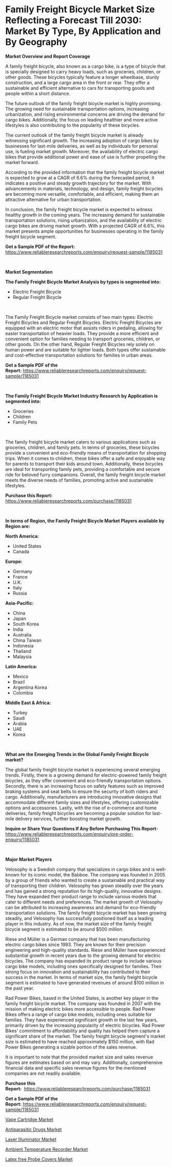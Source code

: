 <p><h1>Family Freight Bicycle Market Size Reflecting a Forecast Till 2030: Market By Type, By Application and By Geography</h1></p><p><strong>Market Overview and Report Coverage</strong></p>
<p><p>A family freight bicycle, also known as a cargo bike, is a type of bicycle that is specially designed to carry heavy loads, such as groceries, children, or other goods. These bicycles typically feature a longer wheelbase, sturdy construction, and a large cargo area in the front or rear. They offer a sustainable and efficient alternative to cars for transporting goods and people within a short distance.</p><p>The future outlook of the family freight bicycle market is highly promising. The growing need for sustainable transportation options, increasing urbanization, and rising environmental concerns are driving the demand for cargo bikes. Additionally, the focus on leading healthier and more active lifestyles is also contributing to the popularity of these bicycles.</p><p>The current outlook of the family freight bicycle market is already witnessing significant growth. The increasing adoption of cargo bikes by businesses for last-mile deliveries, as well as by individuals for personal use, is fueling market growth. Moreover, the availability of electric cargo bikes that provide additional power and ease of use is further propelling the market forward.</p><p>According to the provided information that the family freight bicycle market is expected to grow at a CAGR of 6.6% during the forecasted period, it indicates a positive and steady growth trajectory for the market. With advancements in materials, technology, and design, family freight bicycles are becoming more versatile, comfortable, and efficient, making them an attractive alternative for urban transportation.</p><p>In conclusion, the family freight bicycle market is expected to witness healthy growth in the coming years. The increasing demand for sustainable transportation solutions, rising urbanization, and the availability of electric cargo bikes are driving market growth. With a projected CAGR of 6.6%, this market presents ample opportunities for businesses operating in the family freight bicycle segment.</p></p>
<p><strong>Get a Sample PDF of the Report:</strong> <a href="https://www.reliableresearchreports.com/enquiry/request-sample/1185031">https://www.reliableresearchreports.com/enquiry/request-sample/1185031</a></p>
<p>&nbsp;</p>
<p><strong>Market Segmentation</strong></p>
<p><strong>The Family Freight Bicycle Market Analysis by types is segmented into:</strong></p>
<p><ul><li>Electric Freight Bicycle</li><li>Regular Freight Bicycle</li></ul></p>
<p>&nbsp;</p>
<p><p>The Family Freight Bicycle market consists of two main types: Electric Freight Bicycles and Regular Freight Bicycles. Electric Freight Bicycles are equipped with an electric motor that assists riders in pedaling, allowing for easier transportation of heavier loads. They provide a more efficient and convenient option for families needing to transport groceries, children, or other goods. On the other hand, Regular Freight Bicycles rely solely on human power and are suitable for lighter loads. Both types offer sustainable and cost-effective transportation solutions for families in urban areas.</p></p>
<p><strong>Get a Sample PDF of the Report:</strong>&nbsp;<a href="https://www.reliableresearchreports.com/enquiry/request-sample/1185031">https://www.reliableresearchreports.com/enquiry/request-sample/1185031</a></p>
<p>&nbsp;</p>
<p><strong>The Family Freight Bicycle Market Industry Research by Application is segmented into:</strong></p>
<p><ul><li>Groceries</li><li>Children</li><li>Family Pets</li></ul></p>
<p>&nbsp;</p>
<p><p>The family freight bicycle market caters to various applications such as groceries, children, and family pets. In terms of groceries, these bicycles provide a convenient and eco-friendly means of transportation for shopping trips. When it comes to children, these bikes offer a safe and enjoyable way for parents to transport their kids around town. Additionally, these bicycles are ideal for transporting family pets, providing a comfortable and secure ride for beloved furry companions. Overall, the family freight bicycle market meets the diverse needs of families, promoting active and sustainable lifestyles.</p></p>
<p><strong>Purchase this Report:</strong>&nbsp; <a href="https://www.reliableresearchreports.com/purchase/1185031">https://www.reliableresearchreports.com/purchase/1185031</a></p>
<p>&nbsp;</p>
<p><strong>In terms of Region, the Family Freight Bicycle Market Players available by Region are:</strong></p>
<p>
    <p> <strong> North America: </strong>
        <ul>
            <li>United States</li>
            <li>Canada</li>
        </ul>
        </p> 
    <p> <strong> Europe: </strong>
        <ul>
            <li>Germany</li>
            <li>France</li>
            <li>U.K.</li>
            <li>Italy</li>
            <li>Russia</li>
        </ul>
        </p> 
    <p> <strong> Asia-Pacific: </strong>
        <ul>
            <li>China</li>
            <li>Japan</li>
            <li>South Korea</li>
            <li>India</li>
            <li>Australia</li>
            <li>China Taiwan</li>
            <li>Indonesia</li>
            <li>Thailand</li>
            <li>Malaysia</li>
        </ul>
        </p> 
    <p> <strong> Latin America: </strong>
        <ul>
            <li>Mexico</li>
            <li>Brazil</li>
            <li>Argentina Korea</li>
            <li>Colombia</li>
        </ul>
        </p> 
    <p> <strong> Middle East & Africa: </strong>
        <ul>
            <li>Turkey</li>
            <li>Saudi</li>
            <li>Arabia</li>
            <li>UAE</li>
            <li>Korea</li>
        </ul>
    </p>
    </p>
<p>&nbsp;</p>
<p><strong>What are the Emerging Trends in the Global Family Freight Bicycle market?</strong></p>
<p><p>The global family freight bicycle market is experiencing several emerging trends. Firstly, there is a growing demand for electric-powered family freight bicycles, as they offer convenient and eco-friendly transportation options. Secondly, there is an increasing focus on safety features such as improved braking systems and seat belts to ensure the security of both riders and cargo. Additionally, manufacturers are introducing innovative designs that accommodate different family sizes and lifestyles, offering customizable options and accessories. Lastly, with the rise of e-commerce and home deliveries, family freight bicycles are becoming a popular solution for last-mile delivery services, further boosting market growth.</p></p>
<p><strong>Inquire or Share Your Questions If Any Before Purchasing This Report</strong>- <a href="https://www.reliableresearchreports.com/enquiry/pre-order-enquiry/1185031">https://www.reliableresearchreports.com/enquiry/pre-order-enquiry/1185031</a></p>
<p>&nbsp;</p>
<p><strong>Major Market Players</strong></p>
<p><p>Velosophy is a Swedish company that specializes in cargo bikes and is well-known for its iconic model, the Babboe. The company was founded in 2005 by a group of friends who wanted to create a sustainable and practical way of transporting their children. Velosophy has grown steadily over the years and has gained a strong reputation for its high-quality, innovative designs. They have expanded their product range to include various models that cater to different needs and preferences. The market growth of Velosophy can be attributed to increasing awareness and demand for eco-friendly transportation solutions. The family freight bicycle market has been growing steadily, and Velosophy has successfully positioned itself as a leading player in this industry. As of now, the market size of the family freight bicycle segment is estimated to be around $500 million.</p><p>Riese and Müller is a German company that has been manufacturing electric cargo bikes since 1993. They are known for their precision engineering and high-quality standards. Riese and Müller have experienced substantial growth in recent years due to the growing demand for electric bicycles. The company has expanded its product range to include various cargo bike models, including ones specifically designed for families. Their strong focus on innovation and sustainability has contributed to their success in the market. In terms of market size, the family freight bicycle segment is estimated to have generated revenues of around $100 million in the past year.</p><p>Rad Power Bikes, based in the United States, is another key player in the family freight bicycle market. The company was founded in 2007 with the mission of making electric bikes more accessible to people. Rad Power Bikes offers a range of cargo bike models, including ones suitable for families. They have experienced significant growth in the last few years, primarily driven by the increasing popularity of electric bicycles. Rad Power Bikes' commitment to affordability and quality has helped them capture a significant share of the market. The family freight bicycle segment's market size is estimated to have reached approximately $150 million, with Rad Power Bikes generating a sizable portion of the sales revenue.</p><p>It is important to note that the provided market size and sales revenue figures are estimates based on  and may vary. Additionally, comprehensive financial data and specific sales revenue figures for the mentioned companies are not readily available.</p></p>
<p><strong>Purchase this Report:</strong>&nbsp;&nbsp;<a href="https://www.reliableresearchreports.com/purchase/1185031">https://www.reliableresearchreports.com/purchase/1185031</a></p>
<p></p>
<p><strong>Get a Sample PDF of the Report:</strong>&nbsp;<a href="https://www.reliableresearchreports.com/enquiry/request-sample/1185031">https://www.reliableresearchreports.com/enquiry/request-sample/1185031</a></p>
<p><p><a href="https://issuu.com/reportprime-2/docs/vape-cartridge-market-size-2030.pptx?fr=xKAE9_zU1NQ">Vape Cartridge Market</a></p><p><a href="https://issuu.com/reportprime-2/docs/antiparasitic-drugs-market-size-2030.pptx?fr=xKAE9_zU1NQ">Antiparasitic Drugs Market</a></p><p><a href="https://medium.com/@joshuahintz2023/laser-illuminator-market-the-key-to-successful-business-strategy-forecast-till-2030-8d2b2a135f15">Laser Illuminator Market</a></p><p><a href="https://medium.com/@emerylittle2023/ambient-temperature-recorder-market-size-market-outlook-and-market-forecast-2023-to-2030-1f8f0d458f51">Ambient Temperature Recorder Market</a></p><p><a href="https://github.com/rexevange/Market-Research-Report-List-1/blob/main/latex-free-probe-covers-market.md">Latex free Probe Covers Market</a></p></p>